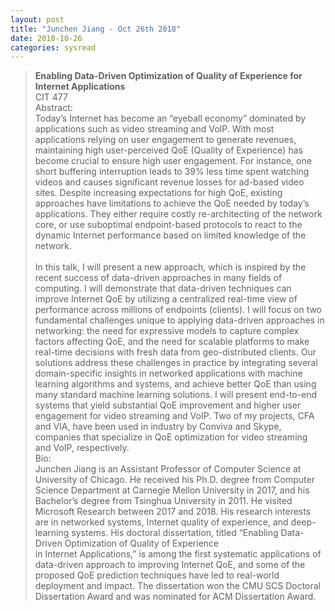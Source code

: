 ```yaml
---
layout: post
title: "Junchen Jiang - Oct 26th 2018"
date: 2018-10-26
categories: sysread
---
```


<blockquote class="">
<div class="">
<div><strong>Enabling Data-Driven Optimization of Quality of Experience for Internet Applications</strong></div>
<div></div>
<div class="">CIT 477 <br>Abstract:<br class="" />
Today’s Internet has become an “eyeball economy” dominated by applications such as video streaming and VoIP. With most applications relying on user engagement to generate revenues, maintaining high user-perceived QoE (Quality of Experience) has become crucial to ensure high user engagement. For instance, one short buffering interruption leads to 39% less time spent watching videos and causes significant revenue losses for ad-based video sites. Despite increasing expectations for high QoE, existing approaches have limitations to achieve the QoE needed by today’s applications. They either require costly re-architecting of the network core, or use suboptimal endpoint-based protocols to react to the dynamic Internet performance based on limited knowledge of the network.</div>
<div class=""><br class="" />In this talk, I will present a new approach, which is inspired by the recent success of data-driven approaches in many fields of computing. I will demonstrate that data-driven techniques can improve Internet QoE by utilizing a centralized real-time view of performance across millions of endpoints (clients). I will focus on two fundamental challenges unique to applying data-driven approaches in networking: the need for expressive models to capture complex factors affecting QoE, and the need for scalable platforms to make real-time decisions with fresh data from geo-distributed clients. Our solutions address these challenges in practice by integrating several domain-specific insights in networked applications with machine learning algorithms and systems, and achieve better QoE than using many standard machine learning solutions. I will present end-to-end systems that yield substantial QoE improvement and higher user engagement for video streaming and VoIP. Two of my projects, CFA and VIA, have been used in industry by Conviva and Skype, companies that specialize in QoE optimization for video streaming and VoIP, respectively.</div>
<div class=""></div>
<div class="">Bio:</div>
<div class="">
<div class="">Junchen Jiang is an Assistant Professor of Computer Science at University of Chicago. He received his Ph.D. degree from Computer Science Department at Carnegie Mellon University in 2017, and his Bachelor’s degree from Tsinghua University in 2011. He visited Microsoft Research between 2017 and 2018. His research interests are in networked systems, Internet quality of experience, and deep-learning systems. His doctoral dissertation, titled “Enabling Data-Driven Optimization of Quality of Experience</div>
<div class="">in Internet Applications,” is among the first systematic applications of data-driven approach to improving Internet QoE, and some of the proposed QoE prediction techniques have led to real-world deployment and impact. The dissertation won the CMU SCS Doctoral Dissertation Award and was nominated for ACM Dissertation Award.</div>
</div>
</div></blockquote>
